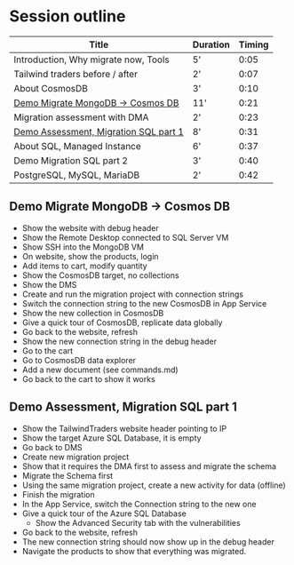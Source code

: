 # Session outline

|Title|Duration|Timing|
|-----|--------|------|
|Introduction, Why migrate now, Tools|5'|0:05|
|Tailwind traders before / after|2'|0:07|
|About CosmosDB|3'|0:10|
|[Demo Migrate MongoDB -> Cosmos DB](#demomigratemongodb)|11'|0:21|
|Migration assessment with DMA|2'|0:23|
|[Demo Assessment, Migration SQL part 1](#demoassessment)|8'|0:31|
|About SQL, Managed Instance|6'|0:37|
|Demo Migration SQL part 2|3'|0:40|
|PostgreSQL, MySQL, MariaDB|2'|0:42|

<a id="demomigratemongodb"></a>
## Demo Migrate MongoDB -> Cosmos DB

- Show the website with debug header
- Show the Remote Desktop connected to SQL Server VM
- Show SSH into the MongoDB VM
- On website, show the products, login
- Add items to cart, modify quantity
- Show the CosmosDB target, no collections
- Show the DMS
- Create and run the migration project with connection strings
- Switch the connection string to the new CosmosDB in App Service
- Show the new collection in CosmosDB
- Give a quick tour of CosmosDB, replicate data globally
- Go back to the website, refresh
- Show the new connection string in the debug header
- Go to the cart
- Go to CosmosDB data explorer
- Add a new document (see commands.md)
- Go back to the cart to show it works

<a id="demoassessment"></a>
## Demo Assessment, Migration SQL part 1

- Show the TailwindTraders website header pointing to IP
- Show the target Azure SQL Database, it is empty
- Go back to DMS
- Create new migration project
- Show that it requires the DMA first to assess and migrate the schema
- Migrate the Schema first
- Using the same migration project, create a new activity for data (offline)
- Finish the migration
- In the App Service, switch the Connection string to the new one
- Give a quick tour of the Azure SQL Database
    - Show the Advanced Security tab with the vulnerabilities
- Go back to the website, refresh
- The new connection string should now show up in the debug header
- Navigate the products to show that everything was migrated.
